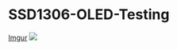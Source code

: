 # SSD1306-OLED-Testing

[Imgur](https://i.imgur.com/MSWBIAs.gif)
![](https://i.imgur.com/MSWBIAs.gif)
